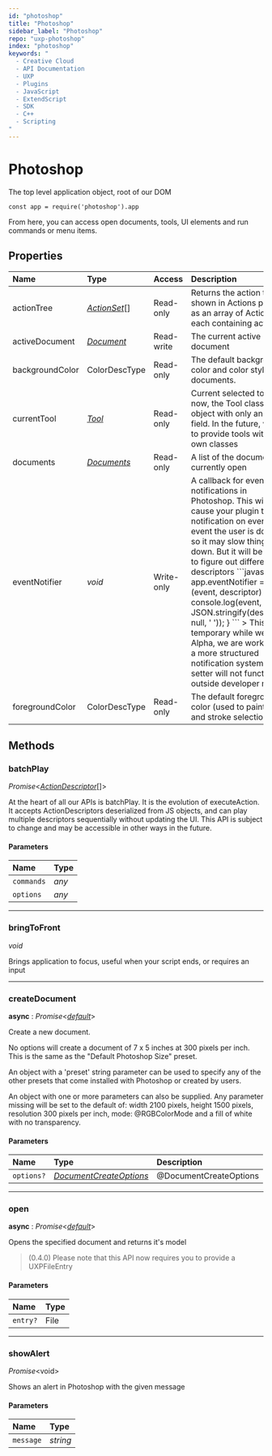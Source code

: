 ```yaml
---
id: "photoshop"
title: "Photoshop"
sidebar_label: "Photoshop"
repo: "uxp-photoshop"
index: "photoshop"
keywords: "
  - Creative Cloud
  - API Documentation
  - UXP
  - Plugins
  - JavaScript
  - ExtendScript
  - SDK
  - C++
  - Scripting
"
---
```


# Photoshop

The top level application object, root of our DOM

```
const app = require('photoshop').app
```

From here, you can access open documents, tools, UI elements and run commands or menu items.

## Properties

| Name | Type | Access | Description |
| :------ | :------ | :------ | :------ |
| actionTree | [*ActionSet*](/ps_reference/classes/ActionSet/)[] | Read-only | Returns the action tree shown in Actions panel, as an array of ActionSets, each containing actions |
| activeDocument | [*Document*](/ps_reference/classes/Document/) | Read-write | The current active document |
| backgroundColor | ColorDescType | Read-only | The default background color and color style for documents. |
| currentTool | [*Tool*](/ps_reference/objects/Tool/) | Read-only | Current selected tool. For now, the Tool class is an object with only an &#x60;id&#x60; field. In the future, we aim to provide tools with their own classes |
| documents | [*Documents*](/ps_reference/classes/collections/Documents/) | Read-only | A list of the documents currently open |
| eventNotifier | *void* | Write-only | A callback for event notifications in Photoshop. This will cause your plugin to get a notification on every event the user is doing, so it may slow things down. But it will be helpful to figure out different descriptors  &#x60;&#x60;&#x60;javascript app.eventNotifier &#x3D; (event, descriptor) &#x3D;&gt; {    console.log(event, JSON.stringify(descriptor, null, &#x27; &#x27;)); } &#x60;&#x60;&#x60;  &gt; This is temporary while we are in Alpha, we are working on a more structured notification system &gt; This setter will not function outside developer mode |
| foregroundColor | ColorDescType | Read-only | The default foreground color (used to paint, fill, and stroke selections) |

## Methods

### batchPlay

*Promise*<[*ActionDescriptor*](/ps_reference/interfaces/ActionDescriptor/)[]\>

At the heart of all our APIs is batchPlay. It is the evolution of executeAction. It accepts
ActionDescriptors deserialized from JS objects, and can play multiple descriptors sequentially
without updating the UI. This API is subject to change and may be accessible in other ways in the future.

#### Parameters

| Name | Type |
| :------ | :------ |
| `commands` | *any* |
| `options` | *any* |

___

### bringToFront

*void*

Brings application to focus, useful when your script ends, or requires an input

___

### createDocument

**async** : *Promise*<[*default*](/ps_reference/classes/Document/)\>

Create a new document.

No options will create a document of 7 x 5 inches at 300 pixels per inch.
This is the same as the "Default Photoshop Size" preset.

An object with a 'preset' string parameter can be used to specify any of
the other presets that come installed with Photoshop or created by users.

An object with one or more parameters can also be supplied. Any parameter
missing will be set to the default of: width 2100 pixels, height 1500 pixels,
resolution 300 pixels per inch, mode: @RGBColorMode and a fill of white with
no transparency.

#### Parameters

| Name | Type | Description |
| :------ | :------ | :------ |
| `options?` | [*DocumentCreateOptions*](/ps_reference/objects/DocumentCreateOptions/) | @DocumentCreateOptions |

___

### open

**async** : *Promise*<[*default*](/ps_reference/classes/Document/)\>

Opens the specified document and returns it's model

> (0.4.0) Please note that this API now requires you to provide a UXPFileEntry

#### Parameters

| Name | Type |
| :------ | :------ |
| `entry?` | File |

___

### showAlert

*Promise*<void\>

Shows an alert in Photoshop with the given message

#### Parameters

| Name | Type |
| :------ | :------ |
| `message` | *string* |
